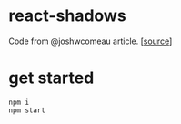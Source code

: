 # react-shadows

Code from @joshwcomeau article. [[source](https://www.joshwcomeau.com/css/designing-shadows/)]

# get started

```
npm i
npm start
```
